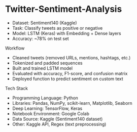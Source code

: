 # Twitter-Sentiment-Analysis
* Dataset: Sentiment140 (Kaggle)
* Task: Classify tweets as positive or negative
* Model: LSTM (Keras) with Embedding + Dense layers
* Accuracy: ~78% on test set

Workflow
* Cleaned tweets (removed URLs, mentions, hashtags, etc.)
* Tokenized and padded sequences
* Built and trained LSTM model
* Evaluated with accuracy, F1-score, and confusion matrix
* Deployed function to predict sentiment on custom text

Tech Stack
* Programming Language: Python
* Libraries: Pandas, NumPy, scikit-learn, Matplotlib, Seaborn
* Deep Learning: TensorFlow, Keras
* Notebook Environment: Google Colab
* Data Source: Kaggle (Sentiment140 dataset)
* Other: Kaggle API, Regex (text preprocessing)
